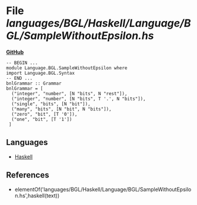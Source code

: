 # File _languages/BGL/Haskell/Language/BGL/SampleWithoutEpsilon.hs_
**[GitHub](https://github.com/softlang/yas/blob/master/languages/BGL/Haskell/Language/BGL/SampleWithoutEpsilon.hs)**
```
-- BEGIN ...
module Language.BGL.SampleWithoutEpsilon where
import Language.BGL.Syntax
-- END ...
bnlGrammar :: Grammar
bnlGrammar = [
  ("integer", "number", [N "bits", N "rest"]),
  ("integer", "number", [N "bits", T '.', N "bits"]),
  ("single", "bits", [N "bit"]),
  ("many", "bits", [N "bit", N "bits"]),
  ("zero", "bit", [T '0']),
  ("one", "bit", [T '1'])
 ]
```

## Languages
* [Haskell](../languages/Haskell.md)

## References
* elementOf('languages/BGL/Haskell/Language/BGL/SampleWithoutEpsilon.hs',haskell(text))
